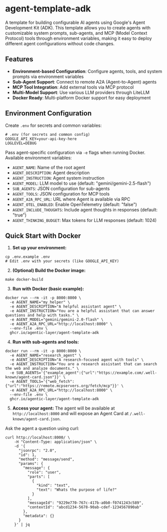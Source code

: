 # agent-template-adk

A template for building configurable AI agents using Google's Agent Development Kit (ADK). This template allows you to create agents with customizable system prompts, sub-agents, and MCP (Model Context Protocol) tools through environment variables, making it easy to deploy different agent configurations without code changes.

## Features

- **Environment-based Configuration**: Configure agents, tools, and system prompts via environment variables
- **Sub-Agent Support**: Connect to remote A2A (Agent-to-Agent) agents
- **MCP Tool Integration**: Add external tools via MCP protocol
- **Multi-Model Support**: Use various LLM providers through LiteLLM
- **Docker Ready**: Multi-platform Docker support for easy deployment

## Environment Configuration

Create `.env` for secrets and common variables:
```shell
# .env (for secrets and common config)
GOOGLE_API_KEY=your-api-key-here
LOGLEVEL=DEBUG
```

Pass agent-specific configuration via `-e` flags when running Docker. Available environment variables:
- `AGENT_NAME`: Name of the root agent
- `AGENT_DESCRIPTION`: Agent description
- `AGENT_INSTRUCTION`: Agent system instruction
- `AGENT_MODEL`: LLM model to use (default: "gemini/gemini-2.5-flash")
- `SUB_AGENTS`: JSON configuration for sub-agents
- `AGENT_TOOLS`: JSON configuration for MCP tools
- `AGENT_A2A_RPC_URL`: URL where Agent is available via RPC
- `AGENT_OTEL_ENABLED`: Enable OpenTelemetry (default: "false")
- `AGENT_INCLUDE_THOUGHTS`: Include agent thoughts in responses (default: "true")
- `AGENT_THINKING_BUDGET`: Max tokens for LLM responses (default: 1024)

## Quick Start with Docker

1. **Set up your environment:**
```shell
cp .env.example .env
# Edit .env with your secrets (like GOOGLE_API_KEY)
```

2. **(Optional) Build the Docker image:**
```shell
make docker-build
```

3. **Run with Docker (basic example):**
```shell
docker run --rm -it -p 8000:8000 \
  -e AGENT_NAME="my_helper" \
  -e AGENT_DESCRIPTION="A helpful assistant agent" \
  -e AGENT_INSTRUCTION="You are a helpful assistant that can answer questions and help with tasks." \
  -e AGENT_MODEL="gemini/gemini-2.0-flash" \
  -e AGENT_A2A_RPC_URL="http://localhost:8000" \
  --env-file .env \
  ghcr.io/agentic-layer/agent-template-adk
```

4. **Run with sub-agents and tools:**
```shell
docker run --rm -it -p 8000:8000 \
  -e AGENT_NAME="research_agent" \
  -e AGENT_DESCRIPTION="A research-focused agent with tools" \
  -e AGENT_INSTRUCTION="You are a research assistant that can search the web and analyze documents." \
  -e SUB_AGENTS='{"example_agent":{"url":"https://example.com/.well-known/agent-card.json"}}' \
  -e AGENT_TOOLS='{"web_fetch":{"url":"https://remote.mcpservers.org/fetch/mcp"}}' \
  -e AGENT_A2A_RPC_URL="http://localhost:8000" \
  --env-file .env \
  ghcr.io/agentic-layer/agent-template-adk
```

5. **Access your agent:**
The agent will be available at `http://localhost:8000` and will expose an Agent Card at `/.well-known/agent-card.json`.

Ask the agent a question using curl:
```shell
curl http://localhost:8000/ \
    -H "Content-Type: application/json" \
    -d '{
      "jsonrpc": "2.0",
      "id": 1,
      "method": "message/send",
      "params": {
        "message": {
          "role": "user",
          "parts": [
            {
              "kind": "text",
              "text": "Whats the purpose of life?"
            }
          ],
          "messageId": "9229e770-767c-417b-a0b0-f0741243c589",
          "contextId": "abcd1234-5678-90ab-cdef-1234567890ab"
        },
        "metadata": {}
      }
    }' | jq
```
